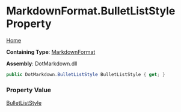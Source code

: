 # MarkdownFormat\.BulletListStyle Property

[Home](../../../README.md)

**Containing Type**: [MarkdownFormat](../README.md)

**Assembly**: DotMarkdown\.dll

```csharp
public DotMarkdown.BulletListStyle BulletListStyle { get; }
```

### Property Value

[BulletListStyle](../../BulletListStyle/README.md)

